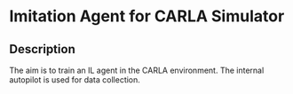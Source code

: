 # Imitation Agent for CARLA Simulator

## Description
The aim is to train an IL agent in the CARLA environment. The internal autopilot is used for data collection.

